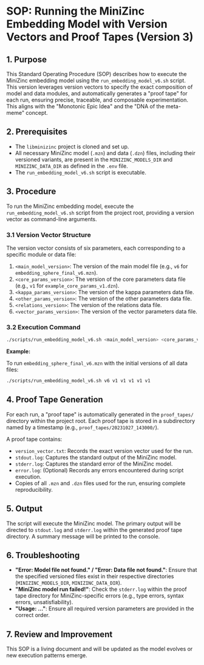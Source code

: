 # SOP: Running the MiniZinc Embedding Model with Version Vectors and Proof Tapes (Version 3)

## 1. Purpose

This Standard Operating Procedure (SOP) describes how to execute the MiniZinc embedding model using the `run_embedding_model_v6.sh` script. This version leverages version vectors to specify the exact composition of model and data modules, and automatically generates a "proof tape" for each run, ensuring precise, traceable, and composable experimentation. This aligns with the "Monotonic Epic Idea" and the "DNA of the meta-meme" concept.

## 2. Prerequisites

*   The `libminizinc` project is cloned and set up.
*   All necessary MiniZinc model (`.mzn`) and data (`.dzn`) files, including their versioned variants, are present in the `MINIZINC_MODELS_DIR` and `MINIZINC_DATA_DIR` as defined in the `.env` file.
*   The `run_embedding_model_v6.sh` script is executable.

## 3. Procedure

To run the MiniZinc embedding model, execute the `run_embedding_model_v6.sh` script from the project root, providing a version vector as command-line arguments.

### 3.1 Version Vector Structure

The version vector consists of six parameters, each corresponding to a specific module or data file:

1.  `<main_model_version>`: The version of the main model file (e.g., `v6` for `embedding_sphere_final_v6.mzn`).
2.  `<core_params_version>`: The version of the core parameters data file (e.g., `v1` for `example_core_params_v1.dzn`).
3.  `<kappa_params_version>`: The version of the kappa parameters data file.
4.  `<other_params_version>`: The version of the other parameters data file.
5.  `<relations_version>`: The version of the relations data file.
6.  `<vector_params_version>`: The version of the vector parameters data file.

### 3.2 Execution Command

```bash
./scripts/run_embedding_model_v6.sh <main_model_version> <core_params_version> <kappa_params_version> <other_params_version> <relations_version> <vector_params_version>
```

**Example:**

To run `embedding_sphere_final_v6.mzn` with the initial versions of all data files:

```bash
./scripts/run_embedding_model_v6.sh v6 v1 v1 v1 v1 v1
```

## 4. Proof Tape Generation

For each run, a "proof tape" is automatically generated in the `proof_tapes/` directory within the project root. Each proof tape is stored in a subdirectory named by a timestamp (e.g., `proof_tapes/20231027_143000/`).

A proof tape contains:

*   `version_vector.txt`: Records the exact version vector used for the run.
*   `stdout.log`: Captures the standard output of the MiniZinc model.
*   `stderr.log`: Captures the standard error of the MiniZinc model.
*   `error.log`: (Optional) Records any errors encountered during script execution.
*   Copies of all `.mzn` and `.dzn` files used for the run, ensuring complete reproducibility.

## 5. Output

The script will execute the MiniZinc model. The primary output will be directed to `stdout.log` and `stderr.log` within the generated proof tape directory. A summary message will be printed to the console.

## 6. Troubleshooting

*   **"Error: Model file not found." / "Error: Data file not found."**: Ensure that the specified versioned files exist in their respective directories (`MINIZINC_MODELS_DIR`, `MINIZINC_DATA_DIR`).
*   **"MiniZinc model run failed!"**: Check the `stderr.log` within the proof tape directory for MiniZinc-specific errors (e.g., type errors, syntax errors, unsatisfiability).
*   **"Usage: ..."**: Ensure all required version parameters are provided in the correct order.

## 7. Review and Improvement

This SOP is a living document and will be updated as the model evolves or new execution patterns emerge.
